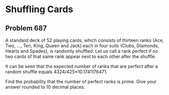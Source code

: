 # Shuffling Cards
## Problem 687

A standard deck of 52 playing cards, which consists of thirteen ranks (Ace, Two, ..., Ten, King, Queen and Jack) each in four suits (Clubs, Diamonds, Hearts and Spades), is randomly shuffled. Let us call a rank perfect if no two cards of that same rank appear next to each other after the shuffle.

It can be seen that the expected number of ranks that are perfect after a random shuffle equals 4324/425≈10.1741176471.

Find the probability that the number of perfect ranks is prime. Give your answer rounded to 10 decimal places.
